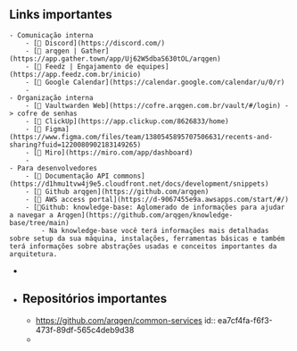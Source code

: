 ## Links importantes
	- Comunicação interna
		- [🔗 Discord](https://discord.com/)
		- [🔗 arqgen | Gather](https://app.gather.town/app/Uj62W5dbaS630tOL/arqgen)
		- [🔗 Feedz | Engajamento de equipes](https://app.feedz.com.br/inicio)
		- [🔗 Google Calendar](https://calendar.google.com/calendar/u/0/r)
		-
	- Organização interna
		- [🔗 Vaultwarden Web](https://cofre.arqgen.com.br/vault/#/login) -> cofre de senhas
		- [🔗 ClickUp](https://app.clickup.com/8626833/home)
		- [🔗 Figma](https://www.figma.com/files/team/1380545895707506631/recents-and-sharing?fuid=1220080902183149265)
		- [🔗 Miro](https://miro.com/app/dashboard)
		-
	- Para desenvolvedores
		- [🔗 Documentação API commons](https://d1hmu1tvw4j9e5.cloudfront.net/docs/development/snippets)
		- [🔗 Github arqgen](https://github.com/arqgen)
		- [🔗 AWS access portal](https://d-9067455e9a.awsapps.com/start/#/)
		- [🔗Github: knowledge-base: Aglomerado de informações para ajudar a navegar a Arqgen](https://github.com/arqgen/knowledge-base/tree/main)
			- Na knowledge-base você terá informações mais detalhadas sobre setup da sua máquina, instalações, ferramentas básicas e também terá informações sobre abstrações usadas e conceitos importantes da arquitetura.
-
- ## Repositórios importantes
	- https://github.com/arqgen/common-services 
	  id:: ea7cf4fa-f6f3-473f-89df-565c4deb9d38
	-
